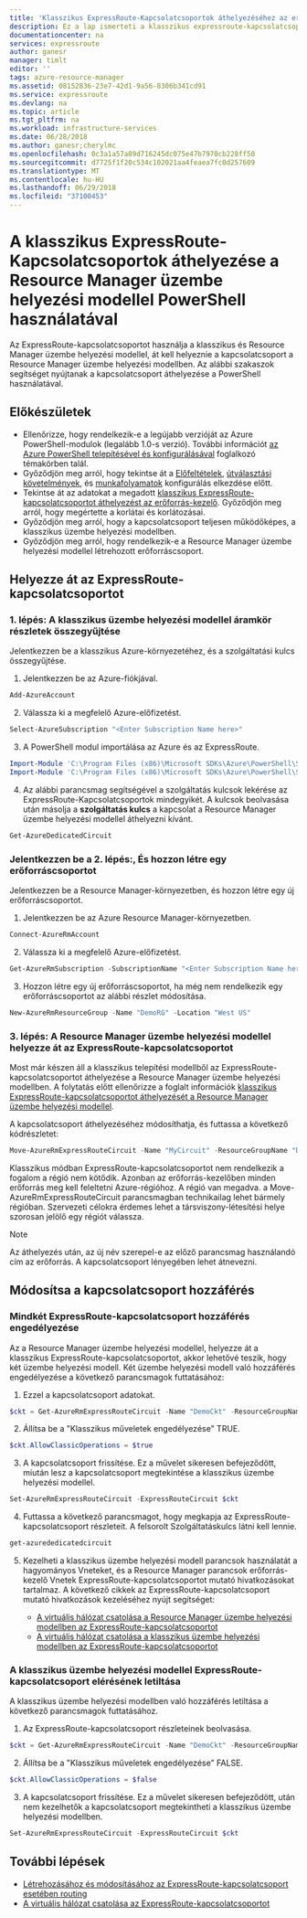 ```yaml
---
title: 'Klasszikus ExpressRoute-Kapcsolatcsoportok áthelyezéséhez az erőforrás-kezelő: PowerShell: Azure |} Microsoft Docs'
description: Ez a lap ismerteti a klasszikus expressroute-kapcsolatcsoporthoz áthelyezése a Resource Manager üzembe helyezési modellel PowerShell használatával.
documentationcenter: na
services: expressroute
author: ganesr
manager: timlt
editor: ''
tags: azure-resource-manager
ms.assetid: 08152836-23e7-42d1-9a56-8306b341cd91
ms.service: expressroute
ms.devlang: na
ms.topic: article
ms.tgt_pltfrm: na
ms.workload: infrastructure-services
ms.date: 06/28/2018
ms.author: ganesr;cherylmc
ms.openlocfilehash: 0c3a1a57a89d716245dc075e47b7970cb228ff50
ms.sourcegitcommit: d7725f1f20c534c102021aa4feaea7fc0d257609
ms.translationtype: MT
ms.contentlocale: hu-HU
ms.lasthandoff: 06/29/2018
ms.locfileid: "37100453"
---
```

# <a name="move-expressroute-circuits-from-the-classic-to-the-resource-manager-deployment-model-using-powershell"></a>A klasszikus ExpressRoute-Kapcsolatcsoportok áthelyezése a Resource Manager üzembe helyezési modellel PowerShell használatával

Az ExpressRoute-kapcsolatcsoportot használja a klasszikus és Resource Manager üzembe helyezési modellel, át kell helyeznie a kapcsolatcsoport a Resource Manager üzembe helyezési modellben. Az alábbi szakaszok segítséget nyújtanak a kapcsolatcsoport áthelyezése a PowerShell használatával.

## <a name="before-you-begin"></a>Előkészületek

* Ellenőrizze, hogy rendelkezik-e a legújabb verzióját az Azure PowerShell-modulok (legalább 1.0-s verzió). További információt [az Azure PowerShell telepítésével és konfigurálásával](/powershell/azure/overview) foglalkozó témakörben talál.
* Győződjön meg arról, hogy tekintse át a [Előfeltételek](expressroute-prerequisites.md), [útválasztási követelmények](expressroute-routing.md), és [munkafolyamatok](expressroute-workflows.md) konfigurálás elkezdése előtt.
* Tekintse át az adatokat a megadott [klasszikus ExpressRoute-kapcsolatcsoportot áthelyezést az erőforrás-kezelő](expressroute-move.md). Győződjön meg arról, hogy megértette a korlátai és korlátozásai.
* Győződjön meg arról, hogy a kapcsolatcsoport teljesen működőképes, a klasszikus üzembe helyezési modellben.
* Győződjön meg arról, hogy rendelkezik-e a Resource Manager üzembe helyezési modellel létrehozott erőforráscsoport.

## <a name="move-an-expressroute-circuit"></a>Helyezze át az ExpressRoute-kapcsolatcsoportot

### <a name="step-1-gather-circuit-details-from-the-classic-deployment-model"></a>1. lépés: A klasszikus üzembe helyezési modellel áramkör részletek összegyűjtése

Jelentkezzen be a klasszikus Azure-környezetéhez, és a szolgáltatási kulcs összegyűjtése.

1. Jelentkezzen be az Azure-fiókjával.

  ```powershell
  Add-AzureAccount
  ```

2. Válassza ki a megfelelő Azure-előfizetést.

  ```powershell
  Select-AzureSubscription "<Enter Subscription Name here>"
  ```

3. A PowerShell modul importálása az Azure és az ExpressRoute.

  ```powershell
  Import-Module 'C:\Program Files (x86)\Microsoft SDKs\Azure\PowerShell\ServiceManagement\Azure\Azure.psd1'
  Import-Module 'C:\Program Files (x86)\Microsoft SDKs\Azure\PowerShell\ServiceManagement\Azure\ExpressRoute\ExpressRoute.psd1'
  ```

4. Az alábbi parancsmag segítségével a szolgáltatás kulcsok lekérése az ExpressRoute-Kapcsolatcsoportok mindegyikét. A kulcsok beolvasása után másolja a **szolgáltatás kulcs** a kapcsolat a Resource Manager üzembe helyezési modellel áthelyezni kívánt.

  ```powershell
  Get-AzureDedicatedCircuit
  ```

### <a name="step-2-sign-in-and-create-a-resource-group"></a>Jelentkezzen be a 2. lépés:, És hozzon létre egy erőforráscsoportot

Jelentkezzen be a Resource Manager-környezetben, és hozzon létre egy új erőforráscsoportot.

1. Jelentkezzen be az Azure Resource Manager-környezetben.

  ```powershell
  Connect-AzureRmAccount
  ```

2. Válassza ki a megfelelő Azure-előfizetést.

  ```powershell
  Get-AzureRmSubscription -SubscriptionName "<Enter Subscription Name here>" | Select-AzureRmSubscription
  ```

3. Hozzon létre egy új erőforráscsoportot, ha még nem rendelkezik egy erőforráscsoportot az alábbi részlet módosítása.

  ```powershell
  New-AzureRmResourceGroup -Name "DemoRG" -Location "West US"
  ```

### <a name="step-3-move-the-expressroute-circuit-to-the-resource-manager-deployment-model"></a>3. lépés: A Resource Manager üzembe helyezési modellel helyezze át az ExpressRoute-kapcsolatcsoportot

Most már készen áll a klasszikus telepítési modellből az ExpressRoute-kapcsolatcsoportot áthelyezése a Resource Manager üzembe helyezési modellben. A folytatás előtt ellenőrizze a foglalt információk [klasszikus ExpressRoute-kapcsolatcsoportot áthelyezését a Resource Manager üzembe helyezési modellel](expressroute-move.md).

A kapcsolatcsoport áthelyezéséhez módosíthatja, és futtassa a következő kódrészletet:

```powershell
Move-AzureRmExpressRouteCircuit -Name "MyCircuit" -ResourceGroupName "DemoRG" -Location "West US" -ServiceKey "<Service-key>"
```

Klasszikus módban ExpressRoute-kapcsolatcsoportot nem rendelkezik a fogalom a régió nem kötődik. Azonban az erőforrás-kezelőben minden erőforrás meg kell feleltetni Azure-régióhoz. A régió van megadva. a Move-AzureRmExpressRouteCircuit parancsmagban technikailag lehet bármely régióban. Szervezeti célokra érdemes lehet a társviszony-létesítési helye szorosan jelölő egy régiót válassza.

> [!NOTE]
> Az áthelyezés után, az új név szerepel-e az előző parancsmag használandó cím az erőforrás. A kapcsolatcsoport lényegében lehet átnevezni.
> 

## <a name="modify-circuit-access"></a>Módosítsa a kapcsolatcsoport hozzáférés

### <a name="to-enable-expressroute-circuit-access-for-both-deployment-models"></a>Mindkét ExpressRoute-kapcsolatcsoport hozzáférés engedélyezése

Az a Resource Manager üzembe helyezési modellel, helyezze át a klasszikus ExpressRoute-kapcsolatcsoportot, akkor lehetővé teszik, hogy két üzembe helyezési modell. Két üzembe helyezési modell való hozzáférés engedélyezése a következő parancsmagok futtatásához:

1. Ezzel a kapcsolatcsoport adatokat.

  ```powershell
  $ckt = Get-AzureRmExpressRouteCircuit -Name "DemoCkt" -ResourceGroupName "DemoRG"
  ```

2. Állítsa be a "Klasszikus műveletek engedélyezése" TRUE.

  ```powershell
  $ckt.AllowClassicOperations = $true
  ```

3. A kapcsolatcsoport frissítése. Ez a művelet sikeresen befejeződött, miután lesz a kapcsolatcsoport megtekintése a klasszikus üzembe helyezési modellel.

  ```powershell
  Set-AzureRmExpressRouteCircuit -ExpressRouteCircuit $ckt
  ```

4. Futtassa a következő parancsmagot, hogy megkapja az ExpressRoute-kapcsolatcsoport részleteit. A felsorolt Szolgáltatáskulcs látni kell lennie.

  ```powershell
  get-azurededicatedcircuit
  ```

5. Kezelheti a klasszikus üzembe helyezési modell parancsok használatát a hagyományos Vneteket, és a Resource Manager parancsok erőforrás-kezelő Vnetek ExpressRoute-kapcsolatcsoportot mutató hivatkozásokat tartalmaz. A következő cikkek az ExpressRoute-kapcsolatcsoport mutató hivatkozások kezeléséhez nyújt segítséget:

    * [A virtuális hálózat csatolása a Resource Manager üzembe helyezési modellben az ExpressRoute-kapcsolatcsoportot](expressroute-howto-linkvnet-arm.md)
    * [A virtuális hálózat csatolása a klasszikus üzembe helyezési modellben az ExpressRoute-kapcsolatcsoportot](expressroute-howto-linkvnet-classic.md)

### <a name="to-disable-expressroute-circuit-access-to-the-classic-deployment-model"></a>A klasszikus üzembe helyezési modellel ExpressRoute-kapcsolatcsoport elérésének letiltása

A klasszikus üzembe helyezési modellben való hozzáférés letiltása a következő parancsmagok futtatásához.

1. Az ExpressRoute-kapcsolatcsoport részleteinek beolvasása.

  ```powershell
  $ckt = Get-AzureRmExpressRouteCircuit -Name "DemoCkt" -ResourceGroupName "DemoRG"
  ```

2. Állítsa be a "Klasszikus műveletek engedélyezése" FALSE.

  ```powershell
  $ckt.AllowClassicOperations = $false
  ```

3. A kapcsolatcsoport frissítése. Ez a művelet sikeresen befejeződött, után nem kezelhetők a kapcsolatcsoport megtekintheti a klasszikus üzembe helyezési modellben.

  ```powershell
Set-AzureRmExpressRouteCircuit -ExpressRouteCircuit $ckt
  ```

## <a name="next-steps"></a>További lépések

* [Létrehozásához és módosításához az ExpressRoute-kapcsolatcsoport esetében routing](expressroute-howto-routing-arm.md)
* [A virtuális hálózat csatolása az ExpressRoute-kapcsolatcsoportot](expressroute-howto-linkvnet-arm.md)

